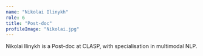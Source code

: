 ```yaml
---
name: "Nikolai Ilinykh"
role: 6 
title: "Post-doc"
profileImage: "Nikolai.jpg"
---
```

Nikolai Ilinykh is a Post-doc at CLASP, with specialisation in multimodal NLP.

